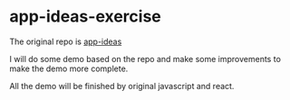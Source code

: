 # app-ideas-exercise
The original repo is [app-ideas](https://github.com/florinpop17/app-ideas)

I will do some demo based on the repo and make some improvements to make the demo more complete.

All the demo will be finished by original javascript and react.
